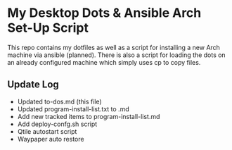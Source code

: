 # My Desktop Dots & Ansible Arch Set-Up Script

This repo contains my dotfiles as well as a script for installing a new Arch
machine via ansible (planned). There is also a script for loading the dots on
an already configured machine which simply uses cp to copy files.

## Update Log

- Updated to-dos.md (this file)
- Updated program-install-list.txt to .md
- Add new tracked items to program-install-list.md
- Add deploy-confg.sh script
- Qtile autostart script
- Waypaper auto restore
